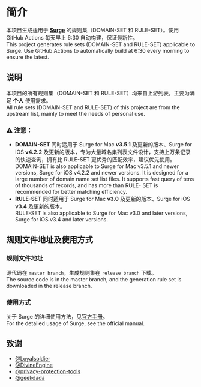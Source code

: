 # 简介

本项目生成适用于 [**Surge**](https://nssurge.com) 的规则集（DOMAIN-SET 和 RULE-SET）。使用 GitHub Actions 每天早上 6:30 自动构建，保证最新性。  
This project generates rule sets (DOMAIN-SET and RULE-SET) applicable to Surge. Use GitHub Actions to automatically build at 6:30 every morning to ensure the latest.

## 说明

本项目的所有规则集（DOMAIN-SET 和 RULE-SET）均来自上游列表，主要为满足 **个人** 使用需求。  
All rule sets (DOMAIN-SET and RULE-SET) of this project are from the upstream list, mainly to meet the needs of personal use.

### ⚠️ 注意：

- **DOMAIN-SET** 同时适用于 Surge for Mac **v3.5.1** 及更新的版本、Surge for iOS **v4.2.2** 及更新的版本，专为大量域名集列表文件设计，支持上万条记录的快速查询，拥有比 RULE-SET 更优秀的匹配效率，建议优先使用。  
DOMAIN-SET is also applicable to Surge for Mac v3.5.1 and newer versions, Surge for iOS v4.2.2 and newer versions. It is designed for a large number of domain name set list files. It supports fast query of tens of thousands of records, and has more than RULE- SET is recommended for better matching efficiency.
- **RULE-SET** 同时适用于 Surge for Mac **v3.0** 及更新的版本、Surge for iOS **v3.4** 及更新的版本。  
RULE-SET is also applicable to Surge for Mac v3.0 and later versions, Surge for iOS v3.4 and later versions.

## 规则文件地址及使用方式

### 规则文件地址

源代码在 ` master branch `，生成规则集在 ` release branch ` 下载。  
The source code is in the master branch, and the generation rule set is downloaded in the release branch.

### 使用方式

关于 Surge 的详细使用方法，见[官方手册](https://manual.nssurge.com)。  
For the detailed usage of Surge, see the official manual.

## 致谢

- [@Loyalsoldier](https://github.com/Loyalsoldier/surge-rules)
- [@DivineEngine](https://github.com/DivineEngine/Profiles/tree/master/Surge/Ruleset)
- [@privacy-protection-tools](https://github.com/privacy-protection-tools/anti-AD)
- [@geekdada](https://github.com/geekdada/surge-list)
